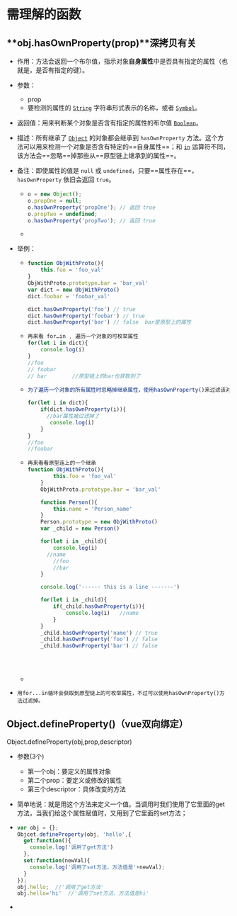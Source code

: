 # 需理解的函数

## **obj.hasOwnProperty(prop)**深拷贝有关

- 作用：方法会返回一个布尔值，指示对象**自身属性**中是否具有指定的属性（也就是，是否有指定的键）。

- 参数：

  - prop
  - 要检测的属性的 [`String`](https://developer.mozilla.org/zh-CN/docs/Web/JavaScript/Reference/Global_Objects/String) 字符串形式表示的名称，或者 [`Symbol`](https://developer.mozilla.org/zh-CN/docs/Web/JavaScript/Reference/Global_Objects/Symbol)。

- 返回值：用来判断某个对象是否含有指定的属性的布尔值 [`Boolean`](https://developer.mozilla.org/zh-CN/docs/Web/JavaScript/Reference/Global_Objects/Boolean)。

- 描述：所有继承了 [`Object`](https://developer.mozilla.org/zh-CN/docs/Web/JavaScript/Reference/Global_Objects/Object) 的对象都会继承到 `hasOwnProperty` 方法。这个方法可以用来检测一个对象是否含有特定的==自身属性==；和 [`in`](https://developer.mozilla.org/zh-CN/docs/Web/JavaScript/Reference/Operators/in) 运算符不同，该方法会==忽略==掉那些从==原型链上继承到的属性==。

- 备注：即使属性的值是 `null` 或 `undefined`，只要==属性存在==，`hasOwnProperty` 依旧会返回 `true`。

  - ```js
    o = new Object();
    o.propOne = null;
    o.hasOwnProperty('propOne'); // 返回 true
    o.propTwo = undefined;
    o.hasOwnProperty('propTwo'); // 返回 true
    ```

  - 

- 举例：

  - ```js
    function ObjWithProto(){
        this.foo = 'foo_val'
    }
    ObjWithProto.prototype.bar = 'bar_val'
    var dict = new ObjWithProto()
    dict.foobar = 'foobar_val'
    
    dict.hasOwnProperty('foo') // true
    dict.hasOwnProperty('foobar') // true
    dict.hasOwnProperty('bar') // false  bar是原型上的属性
    ```

  - ```js
    再来看 for…in , 遍历一个对象的可枚举属性
    for(let i in dict){
        console.log(i)
    }
    //foo
    // foobar
    // bar        //原型链上的bar也获取到了
    ```

  - ```js
    为了遍历一个对象的所有属性时忽略掉继承属性，使用hasOwnProperty()来过滤该对象上的继承属性。
    
    for(let i in dict){
        if(dict.hasOwnProperty(i)){
          //bar属性被过滤掉了
           console.log(i)
        }
    }
    //foo
    //foobar    
    
    ```

  - ```js
    再来看看原型连上的一个继承
    function ObjWithProto(){
            this.foo = 'foo_val'
        }
        ObjWithProto.prototype.bar = 'bar_val'
    
        function Person(){
            this.name = 'Person_name'
        }
        Person.prototype = new ObjWithProto()
        var _child = new Person()
    
        for(let i in _child){
            console.log(i)
          //name
        	//foo
        	//bar
        }
    
        console.log('------ this is a line -------')
    
        for(let i in _child){
            if(_child.hasOwnProperty(i)){
                console.log(i)   //name
            }
        }
        _child.hasOwnProperty('name') // true
        _child.hasOwnProperty('foo') // false
        _child.hasOwnProperty('bar') // false
    
        
       
    ```

  - 

- ```
  用for...in循环会获取到原型链上的可枚举属性，不过可以使用hasOwnProperty()方法过滤掉。
  ```

## Object.defineProperty()（vue双向绑定）

Object.defineProperty(obj,prop,descriptor)

- 参数(3个)

  - 第一个obj：要定义的属性对象
  - 第二个prop：要定义或修改的属性
  - 第三个descriptor：具体改变的方法

- 简单地说：就是用这个方法来定义一个值。当调用时我们使用了它里面的get方法，当我们给这个属性赋值时，又用到了它里面的set方法；

- ```js
  var obj = {};
  Objcet.defineProperty(obj, 'hello',{
    get:function(){
      console.log('调用了get方法')
    },
    set:function(newVal){
      console.log('调用了set方法，方法值是'+newVal);
    }
  });
  obj.hello;  //'调用了get方法'
  obj.hello='hi'  //'调用了set方法，方法值是hi'
  ```

- 




